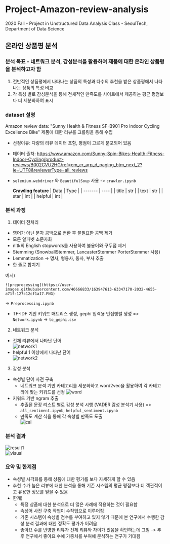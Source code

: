 # Project-Amazon-review-analysis
2020 Fall - Project in Unstructured Data Analysis Class - SeoulTech, Department of Data Science

## 온라인 상품평 분석

### 분석 목표 - 네트워크 분석, 감성분석을 활용하여 제품에 대한 온라인 상품평을 분석하고자 함
1. 전반적인 상품평에서 나타나는 상품의 특성과 다수의 추천을 받은 상품평에서 나타나는 상품의 특성 비교
2. 각 특성 별로 감성분석을 통해 전체적인 만족도를 사이트에서 제공하는 평균 평점보다 더 세분화하여 표시

### dataset 설명
Amazon review data: "Sunny Health & Fitness SF-B901 Pro Indoor Cycling Excellence Bike" 제품에 대한 리뷰를 크롤링을 통해 수집  
- 선정이유: 다량의 리뷰 데이터 포함, 평점이 고르게 분포되어 있음  
- 데이터 출처: https://www.amazon.com/Sunny-Spin-Bikes-Health-Fitness-Indoor-Cycling/product-reviews/B002CVU2HG/ref=cm_cr_arp_d_paging_btm_next_2?ie=UTF8&reviewerType=all_reviews  
- ```selenium.webdriver``` 와 ```BeautifulSoup``` 사용 -> ```crawler.ipynb```  

  **Crawling feature**
  | Data    | Type |
  | ------- | ---- |
  | title   | str  |
  | text    | str  |
  | star    | int  |
  | helpful | int  |

### 분석 과정
1. 데이터 전처리  
  - 영어가 아닌 문자 공백으로 변환 후 불필요한 공백 제거  
  - 모든 알파벳 소문자화  
  - nltk의 English stopwords를 사용하여 불용어와 구두점 제거  
  - Stemming (SnowballStemmer, LancasterStemmer PorterStemmer 사용)  
  - Lemmatization -> 명사, 형용사, 동사, 부사 추출  
  - 한 줄로 합치기   
  
  예시) 
    
    ![preprocessing](https://user-images.githubusercontent.com/46666833/163947613-63347170-2032-4655-a71f-127c12cf1a17.PNG)    
  
  => ```Preprocessing.ipynb```
  
  - TF-IDF 기반 키워드 매트리스 생성, gephi 입력용 인접행렬 생성 => ```Network.ipynb``` -> ```to_gephi.csv```
2. 네트워크 분석
  - 전체 리뷰에서 나타난 단어   
    ![network1](https://user-images.githubusercontent.com/46666833/163948528-0fccf092-dfe3-4a9c-a53b-5c275d8f554f.PNG)  
  - helpful 1 이상에서 나타난 단어    
    ![network2](https://user-images.githubusercontent.com/46666833/163948592-9d4de901-13c7-4eb2-a90d-5e9b8e3d9cff.PNG)
3. 감성 분석
  - 속성별 단어 사전 구축
    - 네트워크 분석 기반 카테고리를 세분화하고 word2vec을 활용하여 각 카테고리에 맞는 키워드를 선정
      ![word](https://user-images.githubusercontent.com/46666833/163949225-06476baa-0774-4706-bbf8-9c2ac45d0929.PNG)
  - 키워드 기반 ngram 추출
    - 추출된 문장 리스트 별로 감성 분석 시행 (VADER 감성 분석기 사용) => ```all_sentiment.ipynb```, ```helpful_sentiment.ipynb```  
    - 만족도 계산 식을 통해 각 속성별 만족도 도출  
    ![cal](https://user-images.githubusercontent.com/46666833/163949607-758fb572-1804-46ea-a7a9-967f21dd6fde.PNG)

### 분석 결과
 ![result1](https://user-images.githubusercontent.com/46666833/163949960-99c158a5-bcee-4e0e-be64-676d3f9436a4.PNG)  
 ![visual](https://user-images.githubusercontent.com/46666833/163949989-32fccc48-c30c-4733-b8ac-f189114f7dee.png)

### 요약 및 한계점
- 속성별 시각화를 통해 상품에 대한 평가를 보다 자세하게 할 수 있음
- 추천 수가 높은 리뷰에 대한 분석을 통해 기존 시스템의 평균 평점보다 더 객관적이고 유용한 정보를 얻을 수 있음
- 한계) 
  - 특정 상품에 대한 분석으로 더 많은 사례에 적용하는 것이 필요함
  - 속성어 사전 구축 작업이 수작업으로 이루어짐
  - 기존 시스템이 속성별 점수를 부여하고 있지 않기 때문에 본 연구에서 수행한 감성 분석 결과에 대한 정확도 평가가 어려움
  - 좋아요 수를 반영한 리뷰가 전체 리뷰와 차이가 있음을 확인하는데 그침 -> 추후 연구에서 좋아요 수에 가중치를 부여해 분석하는 연구가 기대됨


